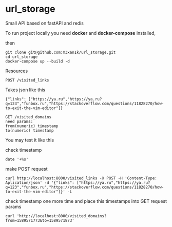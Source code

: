 # url_storage
Small API based on fastAPI and redis


To run project locally you need **docker** and **docker-compose** installed,

then

```
git clone git@github.com:m3xan1k/url_storage.git
cd url_storage
docker-compose up --build -d
```

Resources

```
POST /visited_links
```
Takes json like this

```
{"links": ["https://ya.ru","https://ya.ru?q=123","funbox.ru","https://stackoverflow.com/questions/11828270/how-to-exit-the-vim-editor"]}
```

```
GET /visited_domains
need params:
from(numeric) timestamp
to(numeric) timestamp
```

You may test it like this

check timestamp

```
date '+%s'
```

make POST request

```
curl http://localhost:8000/visited_links -X POST -H 'Content-Type: Aplication/json' -d '{"links": ["https://ya.ru","https://ya.ru?q=123","funbox.ru","https://stackoverflow.com/questions/11828270/how-to-exit-the-vim-editor"]}' -L
```

check timestamp one more time and place this timestamps into GET request params

```
curl 'http://localhost:8000/visited_domains?from=1589571773&to=1589571873'
```
